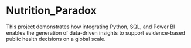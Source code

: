 # Nutrition_Paradox
This project demonstrates how integrating Python, SQL, and Power BI enables the generation of data-driven insights to support evidence-based public health decisions on a global scale.
